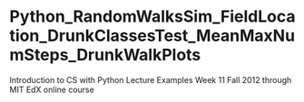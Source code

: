 Python_RandomWalksSim_FieldLocation_DrunkClassesTest_MeanMaxNumSteps_DrunkWalkPlots
===================================================================================

Introduction to CS with Python Lecture Examples Week 11 Fall 2012 through MIT EdX online course
